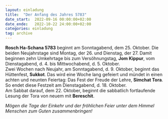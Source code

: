 ```yaml
---
layout: einladung
title:  "Der Anfang des Jahres 5783"
date_start:  2022-09-16 00:00:00+02:00
date_ende:   2022-10-22 24:00:00+02:00
categories: einladung
tag: archive
---
```


**Rosch Ha-Schana 5783** beginnt am Sonntagabend, dem 25. Oktober.
Die beiden Neujahrstage sind Montag, der 26. und Dienstag, der 27.
Damit beginnen zehn Umkehrtage bis zum Versöhnungstag, **Jom Kippur**, vom Dienstagabend, d. 4. bis Mittwochabend, d. 5. Oktober.
<br>
Zwei Wochen nach Neujahr, am Sonntagabend, d. 9. Oktober, beginnt das Hüttenfest, **Sukkot**.
Das wird eine Woche lang gefeiert und mündet in einen achten und neunten Feiertag:
Das Fest der Freude der Lehre, **Simchat Tora**.
So endet diese Festzeit am Dienstagabend, d. 18. Oktober.
<br>
Am Sabbat darauf, dem 22. Oktober, beginnt die sabbatlich fortlaufende Lesung der Tora von neuem mit **Bereschit**.

*Mögen die Tage der Einkehr und der fröhlichen Feier unter dem Himmel Menschen zum Guten zusammenbringen!*
